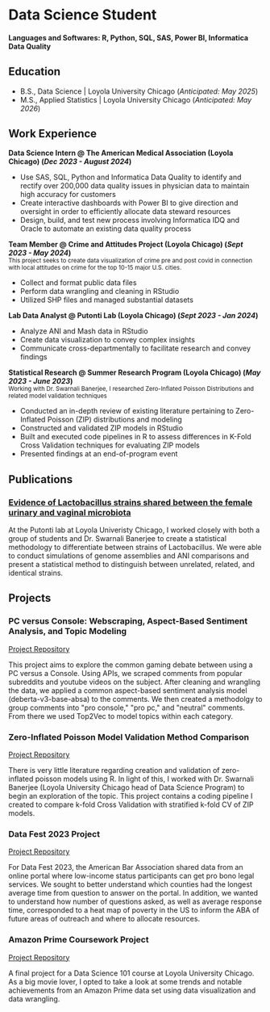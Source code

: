 # Data Science Student

#### Languages and Softwares: R, Python, SQL, SAS, Power BI, Informatica Data Quality

## Education	 			        		
- B.S., Data Science | Loyola University Chicago (_Anticipated: May 2025_)
- M.S., Applied Statistics | Loyola University Chicago (_Anticipated: May 2026_)

## Work Experience
**Data Science Intern @ The American Medical Association (Loyola Chicago) (_Dec 2023 - August 2024_)** <br />
- Use SAS, SQL, Python and Informatica Data Quality to identify and rectify over 200,000 data quality issues in physician data to maintain high accuracy for customers
- Create interactive dashboards with Power BI to give direction and oversight in order to efficiently allocate data steward resources
- Design, build, and test new process involving Informatica IDQ and Oracle to automate an existing data quality process

**Team Member @ Crime and Attitudes Project (Loyola Chicago) (_Sept 2023 - May 2024_)** <br />
<sub>This project seeks to create data visualization of crime pre and post covid in connection with local attitudes on crime for the top 10-15 major U.S. cities.</sub>
- Collect and format public data files
- Perform data wrangling and cleaning in RStudio
- Utilized SHP files and managed substantial datasets

**Lab Data Analyst @ Putonti Lab (Loyola Chicago) (_Sept 2023 - Jan 2024_)**
- Analyze ANI and Mash data in RStudio
- Create data visualization to convey complex insights
- Communicate cross-departmentally to facilitate research and convey findings

**Statistical Research @ Summer Research Program (Loyola Chicago) (_May 2023 - June 2023_)**  
<sub>Working with Dr. Swarnali Banerjee, I researched Zero-Inflated Poisson Distributions and related model validation techniques</sub>
- Conducted an in-depth review of existing literature pertaining to Zero-Inflated Poisson (ZIP) distributions and modeling
- Constructed and validated ZIP models in RStudio
- Built and executed code pipelines in R to assess differences in K-Fold Cross Validation techniques for evaluating ZIP models
- Presented findings at an end-of-program event

## Publications
### [Evidence of Lactobacillus strains shared between the female urinary and vaginal microbiota](https://doi.org/10.1099/mgen.0.001267)

At the Putonti lab at Loyola Univeristy Chicago, I worked closely with both a group of students and Dr. Swarnali Banerjee to create a statistical methodology to differentiate between strains of Lactobacillus. We were able to conduct simulations of genome assemblies and ANI comparisons and present a statistical method to distinguish between unrelated, related, and identical strains.

## Projects
### PC versus Console: Webscraping, Aspect-Based Sentiment Analysis, and Topic Modeling
[Project Repository](https://github.com/leahboger/Gaming_Webscraping_TopicModel)

This project aims to explore the common gaming debate between using a PC versus a Console. Using APIs, we scraped comments from popular subreddits and youtube videos on the subject. After cleaning and wrangling the data, we applied a common aspect-based sentiment analysis model (deberta-v3-base-absa) to the comments. We then created a methodolgy to group comments into "pro console," "pro pc," and "neutral" comments. From there we used Top2Vec to model topics within each category.


### Zero-Inflated Poisson Model Validation Method Comparison
[Project Repository](https://github.com/leahboger/ZeroInflatedPoissonValidation)

There is very little literature regarding creation and validation of zero-inflated poisson models using R. In light of this, I worked with Dr. Swarnali Banerjee (Loyola University Chicago head of Data Science Program) to begin an exploration of the topic. This project contains a coding pipeline I created to compare k-fold Cross Validation with stratified k-fold CV of ZIP models.

### Data Fest 2023 Project
[Project Repository](https://github.com/leahboger/DataFest2023)

For Data Fest 2023, the American Bar Association shared data from an online portal where low-income status participants can get pro bono legal services. We sought to better understand which counties had the longest average time from question to answer on the portal. In addition, we wanted to understand how number of questions asked, as well as average response time, corresponded to a heat map of poverty in the US to inform the ABA of future areas of outreach and where to allocate resources.


### Amazon Prime Coursework Project
[Project Repository](https://github.com/leahboger/AmazonPrime)

A final project for a Data Science 101 course at Loyola University Chicago. As a big movie lover, I opted to take a look at some trends and notable achievements from an Amazon Prime data set using data visualization and data wrangling.
